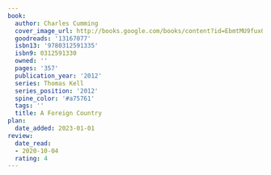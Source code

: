 ```yaml
---
book:
  author: Charles Cumming
  cover_image_url: http://books.google.com/books/content?id=EbmtMU9fux0C&printsec=frontcover&img=1&zoom=1&edge=curl&source=gbs_api
  goodreads: '13167077'
  isbn13: '9780312591335'
  isbn9: 0312591330
  owned: ''
  pages: '357'
  publication_year: '2012'
  series: Thomas Kell
  series_position: '2012'
  spine_color: '#a75761'
  tags: ''
  title: A Foreign Country
plan:
  date_added: 2023-01-01
review:
  date_read:
  - 2020-10-04
  rating: 4
---
```


